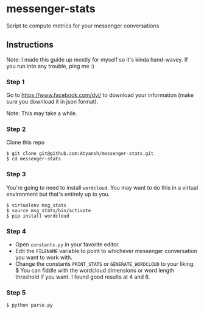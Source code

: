# messenger-stats
Script to compute metrics for your messenger conversations

## Instructions

Note: I made this guide up mostly for myself so it's kinda hand-wavey. If you run into any trouble, ping me :)

### Step 1
Go to https://www.facebook.com/dyi/ to download your information (make sure you download it in json format).

Note: This may take a while.


### Step 2
Clone this repo
```
$ git clone git@github.com:Atyansh/messenger-stats.git
$ cd messenger-stats
```

### Step 3
You're going to need to install `wordcloud`. You may want to do this in a virtual environment but that's entirely up to you.
```
$ virtualenv msg_stats
$ source msg_stats/bin/activate
$ pip install wordcloud
```

### Step 4
* Open `constants.py` in your favorite editor.
* Edit the `FILENAME` variable to point to whichever messenger conversation you want to work with.
* Change the constants `PRINT_STATS` or `GENERATE_WORDCLOUD` to your liking.
$ You can fiddle with the wordcloud dimensions or word length threshold if you want. I found good results at 4 and 6.

### Step 5
```
$ python parse.py
```
